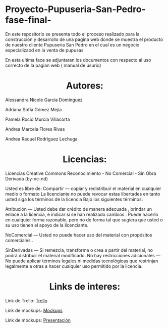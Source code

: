# Proyecto-Pupuseria-San-Pedro-fase-final-
En este repositorio se presenta todo el proceso realizado para la construcción y desarrollo de una pagina web donde se muestra el producto de nuestro cliente Pupuseria San Pedro en el cual es un negocio especializaod en la venta de pupusas

En esta ultima face se adjuntaran los documentos con respecto al uso correcto de la pagian web ( manual de usurio) 


<h1 align="center"> Autores: </h1>

Alessandra Nicole García Domínguez

Adriana Sofía Gómez Mejía 

Pamela Rocio Murcia Villacorta 

Andrea Marcela Flores Rivas 

Andrea Raquel Rodríguez Lechuga 

<h1 align="center"> Licencias:</h1>

Licencias Creative Commons 
Reconocimiento - No Comercial - Sin Obra Derivada (by-nc-nd)

Usted es libre de:
Compartir — copiar y redistribuir el material en cualquier medio o formato
La licenciante no puede revocar estas libertades en tanto usted siga los términos de la licencia
Bajo los siguientes términos:

Atribución — Usted debe dar crédito de manera adecuada , brindar un enlace a la licencia, e indicar si se han realizado cambios . Puede hacerlo en cualquier forma razonable, pero no de forma tal que sugiera que usted o su uso tienen el apoyo de la licenciante.

NoComercial — Usted no puede hacer uso del material con propósitos comerciales .

SinDerivadas — Si remezcla, transforma o crea a partir del material, no podrá distribuir el material modificado.
No hay restricciones adicionales — No puede aplicar términos legales ni medidas tecnológicas que restrinjan legalmente a otras a hacer cualquier uso permitido por la licencia.

<h1 align="center"> Links de interes:</h1>

Link de Trello: <a href="https://trello.com/invite/b/is6bGqMD/ATTI4d82c1813da6f0ace02adc5530006049ED46E1B1/mi-tablero-de-trello">Trello</a>


Link de mockups: <a href="https://www.figma.com/file/HF5oer7cLvSdKx3KYJVsLt/Pupuseria-San-Pedro?type=design&node-id=0-1&mode=design">Mockups</a>


Link de mockups: <a href="https://drive.google.com/drive/folders/1DgT3x8jEiRFbMUmTLwSJe8oSl7BFOkjD?usp=sharing">Presentación</a>



